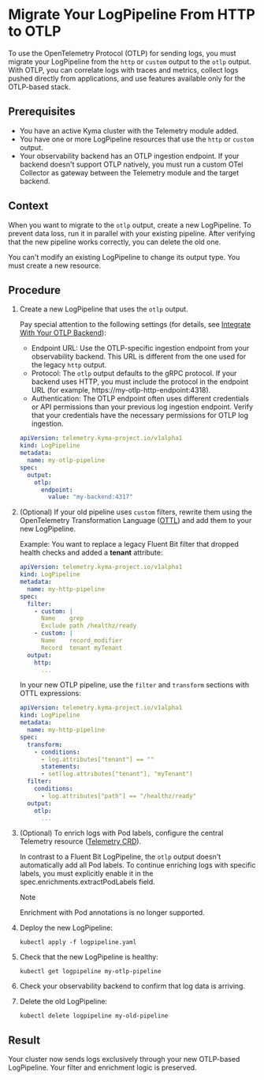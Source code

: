 # Migrate Your LogPipeline From HTTP to OTLP

To use the OpenTelemetry Protocol (OTLP) for sending logs, you must migrate your LogPipeline from the `http` or `custom` output to the `otlp` output. With OTLP, you can correlate logs with traces and metrics, collect logs pushed directly from applications, and use features available only for the OTLP-based stack.

## Prerequisites

* You have an active Kyma cluster with the Telemetry module added.
* You have one or more LogPipeline resources that use the `http` or `custom` output.
* Your observability backend has an OTLP ingestion endpoint.
  If your backend doesn't support OTLP natively, you must run a custom OTel Collector as gateway between the Telemetry module and the target backend.

## Context

When you want to migrate to the `otlp` output, create a new LogPipeline. To prevent data loss, run it in parallel with your existing pipeline. After verifying that the new pipeline works correctly, you can delete the old one.

You can't modify an existing LogPipeline to change its output type. You must create a new resource.

## Procedure

1. Create a new LogPipeline that uses the `otlp` output.

    Pay special attention to the following settings (for details, see [Integrate With Your OTLP Backend](migration-to-otlp-logs.md)):

    * Endpoint URL: Use the OTLP-specific ingestion endpoint from your observability backend. This URL is different from the one used for the legacy `http` output.
    * Protocol: The `otlp` output defaults to the gRPC protocol. If your backend uses HTTP, you must include the protocol in the endpoint URL (for example, https://my-otlp-http-endpoint:4318).
    * Authentication: The OTLP endpoint often uses different credentials or API permissions than your previous log ingestion endpoint. Verify that your credentials have the necessary permissions for OTLP log ingestion.

    ```yaml
    apiVersion: telemetry.kyma-project.io/v1alpha1
    kind: LogPipeline
    metadata:
      name: my-otlp-pipeline
    spec:
      output:
        otlp:
          endpoint:
            value: "my-backend:4317"
    ```

2. (Optional) If your old pipeline uses `custom` filters, rewrite them using the OpenTelemetry Transformation Language ([OTTL](https://github.com/open-telemetry/opentelemetry-collector-contrib/blob/main/pkg/ottl/README.md)) and add them to your new LogPipeline.
  
   Example: You want to replace a legacy Fluent Bit filter that dropped health checks and added a **tenant** attribute:

   ```yaml
   apiVersion: telemetry.kyma-project.io/v1alpha1
   kind: LogPipeline
   metadata:
     name: my-http-pipeline
   spec:
     filter:
       - custom: |
         Name    grep
         Exclude path /healthz/ready
       - custom: |
         Name    record_modifier
         Record  tenant myTenant
     output:
       http:
         ...
   ```

   In your new OTLP pipeline, use the `filter` and `transform` sections with OTTL expressions:

   ```yaml
   apiVersion: telemetry.kyma-project.io/v1alpha1
   kind: LogPipeline
   metadata:
     name: my-http-pipeline
   spec:
     transform:
       - conditions:
         - log.attributes["tenant"] == ""
         statements:
         - set(log.attributes["tenant"], "myTenant")
     filter:
       conditions:
         - log.attributes["path"] == "/healthz/ready"
     output:
       otlp:
         ...
   ```

3. (Optional) To enrich logs with Pod labels, configure the central Telemetry resource ([Telemetry CRD](https://kyma-project.io/#/telemetry-manager/user/resources/01-telemetry)).

   In contrast to a Fluent Bit LogPipeline, the `otlp` output doesn't automatically add all Pod labels. To continue enriching logs with specific labels, you must explicitly enable it in the spec.enrichments.extractPodLabels field.

   > [!NOTE]
   > Enrichment with Pod annotations is no longer supported.

4. Deploy the new LogPipeline:

   ```shell
   kubectl apply -f logpipeline.yaml
   ```

5. Check that the new LogPipeline is healthy:

   ```shell
   kubectl get logpipeline my-otlp-pipeline
   ```

6. Check your observability backend to confirm that log data is arriving.

7. Delete the old LogPipeline:

   ```shell
   kubectl delete logpipeline my-old-pipeline
   ```

## Result

Your cluster now sends logs exclusively through your new OTLP-based LogPipeline. Your filter and enrichment logic is preserved.
